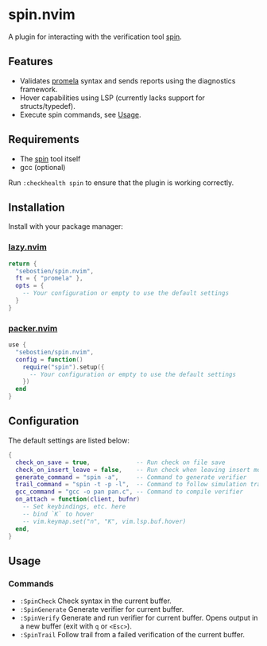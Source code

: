 # spin.nvim

A plugin for interacting with the verification tool [spin].

## Features

- Validates [promela] syntax and sends reports using the diagnostics framework.
- Hover capabilities using LSP (currently lacks support for structs/typedef).
- Execute spin commands, see [Usage](#usage).

## Requirements

- The [spin] tool itself
- gcc (optional)

Run `:checkhealth spin` to ensure that the plugin is working correctly.

## Installation

Install with your package manager:

### [lazy.nvim](https://github.com/folke/lazy.nvim)

```lua
return {
  "sebostien/spin.nvim",
  ft = { "promela" },
  opts = {
    -- Your configuration or empty to use the default settings
  }
}
```

### [packer.nvim](https://github.com/wbthomason/packer.nvim)

```lua
use {
  "sebostien/spin.nvim",
  config = function()
    require("spin").setup({
      -- Your configuration or empty to use the default settings
    })
  end
}
```

## Configuration

The default settings are listed below:

```lua
{
  check_on_save = true,             -- Run check on file save
  check_on_insert_leave = false,    -- Run check when leaving insert mode
  generate_command = "spin -a",     -- Command to generate verifier
  trail_command = "spin -t -p -l",  -- Command to follow simulation trail
  gcc_command = "gcc -o pan pan.c", -- Command to compile verifier
  on_attach = function(client, bufnr)
    -- Set keybindings, etc. here
    -- bind `K` to hover
    -- vim.keymap.set("n", "K", vim.lsp.buf.hover)
  end,
}
```

## Usage

### Commands

- `:SpinCheck`    Check syntax in the current buffer.
- `:SpinGenerate` Generate verifier for current buffer.
- `:SpinVerify`   Generate and run verifier for current buffer.
                  Opens output in a new buffer (exit with `q` or `<Esc>`).
- `:SpinTrail`    Follow trail from a failed verification of the current buffer.


[promela]: https://en.wikipedia.org/wiki/Promela
[spin]: https://spinroot.com/spin/whatispin.html
